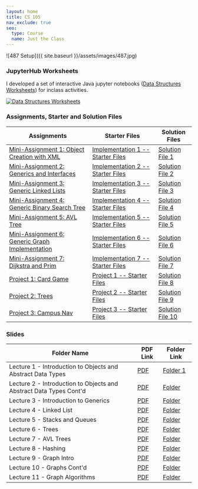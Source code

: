 ```yaml
---
layout: home
title: CS 105 
nav_exclude: true
seo:
  type: Course
  name: Just the Class
---
```

![487 Setup]({{ site.baseurl }}/assets/images/487.jpg)


### JupyterHub Worksheets
I developed a set of interactive Java jupyter notebooks ([Data Structures
Worksheets](https://github.com/CoffeePoweredComputers/487-data-structures-worksheets))
for inclass activities.

[![Data Structures Worksheets](https://github-readme-stats.vercel.app/api/pin/?username=CoffeePoweredComputers&repo=487-data-structures-worksheets)](https://github.com/CoffeePoweredComputers/487-data-structures-worksheets)

### Assignments, Starter and Solution Files

| Assignments                                           | Starter Files               | Solution Files               |
|-------------------------------------------------------|-----------------------------|------------------------------|
| [Mini-Assignment 1: Object Creation with XML](https://github.com/CoffeePoweredComputers/487-data-structures/tree/master/assets/docs/assigments/Mini-Assignment%201%3A%20Object%20Creation%20with%20XML)        |  [Implementation 1 -- Starter Files](https://github.com/CoffeePoweredComputers/487-data-structures/tree/master/assets/docs/starter_files/Implementation%20%231%20-%20Vehicle%20Database)         | [Solution File 1](#)         |
| [Mini-Assignment 2: Generics and Interfaces](https://github.com/CoffeePoweredComputers/487-data-structures/tree/master/assets/docs/assigments/Mini-Assignment%202%3A%20Generics%20and%20Interfaces)            |  [Implementation 2 -- Starter Files](https://github.com/CoffeePoweredComputers/487-data-structures/tree/master/assets/docs/starter_files/Implementation%20%232%20-%20SimpleList)         | [Solution File 2](#)         |
| [Mini-Assignment 3: Generic Linked Lists](https://github.com/CoffeePoweredComputers/487-data-structures/tree/master/assets/docs/assigments/Mini-Assignment%203%3A%20Generic%20Linked%20Lists)                  |  [Implementation 3 -- Starter Files](https://github.com/CoffeePoweredComputers/487-data-structures/tree/master/assets/docs/starter_files/Implementation%20%233%20-%20Generic%20Linked%20List)         | [Solution File 3](#)         |
| [Mini-Assignment 4: Generic Binary Search Tree](https://github.com/CoffeePoweredComputers/487-data-structures/tree/master/assets/docs/assigments/Mini-Assignment%204%3A%20Generic%20Binary%20Search%20Tree)    |  [Implementation 4 -- Starter Files](https://github.com/CoffeePoweredComputers/487-data-structures/tree/master/assets/docs/starter_files/Implementation%20%234%20-%20Generic%20Binary%20Search%20Tree)         | [Solution File 4](#)         |
| [Mini-Assignment 5: AVL Tree](https://github.com/CoffeePoweredComputers/487-data-structures/tree/master/assets/docs/assigments/Mini-Assignment%205%3A%20AVL%20Tree)                                            |  [Implementation 5 -- Starter Files](https://github.com/CoffeePoweredComputers/487-data-structures/tree/master/assets/docs/starter_files/Implementation%20%235%20-%20Generic%20AVL%20Trees)         | [Solution File 5](#)         |
| [Mini-Assignment 6: Generic Graph Implementation](https://github.com/CoffeePoweredComputers/487-data-structures/tree/master/assets/docs/assigments/Mini-Assignment%206%3A%20Generic%20Graph%20Implementation)  |  [Implementation 6 -- Starter Files](https://github.com/CoffeePoweredComputers/487-data-structures/tree/master/assets/docs/starter_files/Implementation%20%236%20-%20Generic%20Graph)         | [Solution File 6](#)         |
| [Mini-Assignment 7: Dijkstra and Prim](https://github.com/CoffeePoweredComputers/487-data-structures/tree/master/assets/docs/assigments/Mini-Assignment%207%3A%20Dijkstra%20and%20Prim)                        |  [Implementation 7 -- Starter Files](https://github.com/CoffeePoweredComputers/487-data-structures/tree/master/assets/docs/starter_files/Implementation%20%237%20-%20Graph%20Algorithms)         | [Solution File 7](#)         |
| [Project 1: Card Game](https://github.com/CoffeePoweredComputers/487-data-structures/tree/master/assets/docs/assigments/Project%201%3A%20Card%20Game)                                                          |  [Project 1 -- Starter Files](https://github.com/CoffeePoweredComputers/487-data-structures/tree/master/assets/docs/starter_files/Application%20%231%20-%20Card%20Game)         | [Solution File 8](#)         |
| [Project 2: Trees](https://github.com/CoffeePoweredComputers/487-data-structures/tree/master/assets/docs/assigments/Project%202%3A%20Trees)                                                                    |  [Project 2 -- Starter Files](https://github.com/CoffeePoweredComputers/487-data-structures/tree/master/assets/docs/starter_files/Application%20%232%20-%20Tree%20Dictionary)         | [Solution File 9](#)         |
| [Project 3: Campus Nav](https://github.com/CoffeePoweredComputers/487-data-structures/tree/master/assets/docs/assigments/Project%203%3A%20Campus%20Nav)                                                        |  [Project 3 -- Starter Files](https://github.com/CoffeePoweredComputers/487-data-structures/tree/master/assets/docs/starter_files/Application%20%233%20-%20Campus%20Nav)        | [Solution File 10](#)        |


### Slides

| Folder Name | PDF Link | Folder Link |
|-------------|-----------|-------------|
| Lecture 1  - Introduction to Objects and Abstract Data Types | [PDF](https://github.com/CoffeePoweredComputers/487-data-structures/blob/master/assets/docs/slides/lecture-1-intro/main.pdf) | [Folder 1](https://github.com/CoffeePoweredComputers/487-data-structures/tree/master/assets/docs/slides/lecture-1-intro) |
| Lecture 2  - Introduction to Objects and Abstract Data Types Cont'd | [PDF](https://github.com/CoffeePoweredComputers/487-data-structures/blob/master/assets/docs/slides/lecture-2-intro-and-xml/main.pdf) | [Folder](https://github.com/CoffeePoweredComputers/487-data-structures/tree/master/assets/docs/slides/lecture-2-intro-and-xml) |
| Lecture 3  - Introduction to Generics | [PDF](https://github.com/CoffeePoweredComputers/487-data-structures/blob/master/assets/docs/slides/lecture-3-interfaces-and-generics/lecture-3-interfaces-and-generics.pdf) | [Folder](https://github.com/CoffeePoweredComputers/487-data-structures/tree/master/assets/docs/slides/lecture-3-interfaces-and-generics) |
| Lecture 4  - Linked List | [PDF](https://github.com/CoffeePoweredComputers/487-data-structures/blob/master/assets/docs/slides/lecture-4-linked-lists/lecture-4-linked-lists.pdf) | [Folder](https://github.com/CoffeePoweredComputers/487-data-structures/tree/master/assets/docs/slides/lecture-4-linked-lists) |
| Lecture 5  - Stacks and Queues | [PDF](https://github.com/CoffeePoweredComputers/487-data-structures/blob/master/assets/docs/slides/lecture-5-stacks-and-queues/Lecture%205%20-%20Big-O%2C%20Stacks%2C%20and%20Queues.pdf) | [Folder](https://github.com/CoffeePoweredComputers/487-data-structures/tree/master/assets/docs/slides/lecture-5-stacks-and-queues) |
| Lecture 6  - Trees | [PDF](https://github.com/CoffeePoweredComputers/487-data-structures/tree/master/assets/docs/slides/lecture-6-trees) | [Folder](https://github.com/CoffeePoweredComputers/487-data-structures/blob/master/assets/docs/slides/lecture-6-trees/lecture-6-trees.pdf) |
| Lecture 7  - AVL Trees | [PDF](https://github.com/CoffeePoweredComputers/487-data-structures/blob/master/assets/docs/slides/lecture-7-avl-trees/main.pdf) | [Folder](https://github.com/CoffeePoweredComputers/487-data-structures/tree/master/assets/docs/slides/lecture-7-avl-trees) |
| Lecture 8  - Hashing | [PDF](https://github.com/CoffeePoweredComputers/487-data-structures/blob/master/assets/docs/slides/lecture-8-hashing/lecture-8-hashing.pdf) | [Folder](https://github.com/CoffeePoweredComputers/487-data-structures/tree/master/assets/docs/slides/lecture-8-hashing) |
| Lecture 9  - Graph Intro | [PDF](https://github.com/CoffeePoweredComputers/487-data-structures/blob/master/assets/docs/slides/lecture-9-graph-intro/lecture-9-graph-intro.pdf) | [Folder](https://github.com/CoffeePoweredComputers/487-data-structures/blob/master/assets/docs/slides/lecture-9-graph-intro/) |
| Lecture 10 - Graphs Cont'd | [PDF](https://github.com/CoffeePoweredComputers/487-data-structures/blob/master/assets/docs/slides/lecture-10-graphs/lecture-10-graphs-contd.pdf) | [Folder](https://github.com/CoffeePoweredComputers/487-data-structures/blob/master/assets/docs/slides/lecture-10-graphs/) |
| Lecture 11 - Graph Algorithms | [PDF](https://github.com/CoffeePoweredComputers/487-data-structures/blob/master/assets/docs/slides/lecture-11-graph-algo/main.pdf) | [Folder](https://github.com/CoffeePoweredComputers/487-data-structures/blob/master/assets/docs/slides/lecture-11-graph-algo) |

